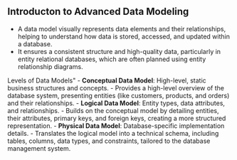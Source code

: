 ## Introducton to Advanced Data Modeling
 - A data model visually represents data elements and their relationships, helping to understand how data is stored, accessed, and updated within a database.
 - It ensures a consistent structure and high-quality data, particularly in entity relational databases, which are often planned using entity relationship diagrams.

 Levels of Data Models"
    - **Conceptual Data Model**: High-level, static business structures and concepts.
        - Provides a high-level overview of the database system, presenting entities (like customers, products, and orders) and their relationships.
    - **Logical Data Model**: Entity types, data attributes, and relationships.
        - Builds on the conceptual model by detailing entities, their attributes, primary keys, and foreign keys, creating a more structured representation.
    - **Physical Data Model**: Database-specific implementation details.
        - Translates the logical model into a technical schema, including tables, columns, data types, and constraints, tailored to the database management system.